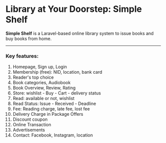 # Library at Your Doorstep: **Simple Shelf**

**Simple Shelf** is a Laravel-based online library system to issue books and buy books from home.

---

### Key features:

1. Homepage, Sign up, Login  
2. Membership (free): NID, location, bank card  
3. Reader's top choice  
4. Book categories, Audiobook  
5. Book Overview, Review, Rating  
6. Store: wishlist - Buy - Cart - delivery status  
7. Read: available or not, wishlist  
8. Read Status: Issue - Received - Deadline  
9. Fee: Reading charge, late fee, lost fee  
10. Delivery Charge in Package Offers  
11. Discount coupon  
12. Online Transaction  
13. Advertisements  
14. Contact: Facebook, Instagram, location  


